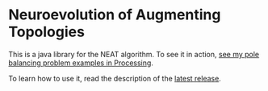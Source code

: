 # Neuroevolution of Augmenting Topologies

This is a java library for the NEAT algorithm. To see it in action, 
[see my pole balancing problem examples in Processing](https://github.com/tesladodger/PoleBalancingProblem_NEAT).


To learn how to use it, read the description of the [latest release](https://github.com/tesladodger/NEAT/releases/latest).
